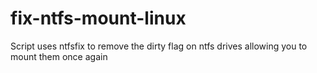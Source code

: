# fix-ntfs-mount-linux
Script uses ntfsfix to remove the dirty flag on ntfs drives allowing you to mount them once again
